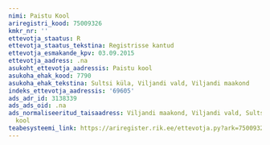 ```yaml
---
nimi: Paistu Kool
ariregistri_kood: 75009326
kmkr_nr: ''
ettevotja_staatus: R
ettevotja_staatus_tekstina: Registrisse kantud
ettevotja_esmakande_kpv: 03.09.2015
ettevotja_aadress: .na
asukoht_ettevotja_aadressis: Paistu kool
asukoha_ehak_kood: 7790
asukoha_ehak_tekstina: Sultsi küla, Viljandi vald, Viljandi maakond
indeks_ettevotja_aadressis: '69605'
ads_adr_id: 3138339
ads_ads_oid: .na
ads_normaliseeritud_taisaadress: Viljandi maakond, Viljandi vald, Sultsi küla, Paistu
  kool
teabesysteemi_link: https://ariregister.rik.ee/ettevotja.py?ark=75009326&ref=rekvisiidid
---
```

